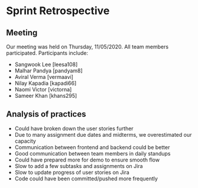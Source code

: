 # Sprint Retrospective

## Meeting
  Our meeting was held on Thursday, 11/05/2020. All team members participated. Participants include:
  - Sangwook Lee [leesa108]
  - Malhar Pandya [pandyam8]
  - Aviral Verma [vermaavi]
  - Nilay Kapadia [kapadi66]
  - Naomi Victor [victorna]
  - Sameer Khan [khans295]

## Analysis of practices
 - Could have broken down the user stories further
 - Due to many assignment due dates and midterms, we overestimated our capacity
 - Communication between frontend and backend could be better
 - Good communication between team members in daily standups
 - Could have prepared more for demo to ensure smooth flow
 - Slow to add a few subtasks and assignments on Jira
 - Slow to update progress of user stories on Jira
 - Code could have been committed/pushed more frequently

